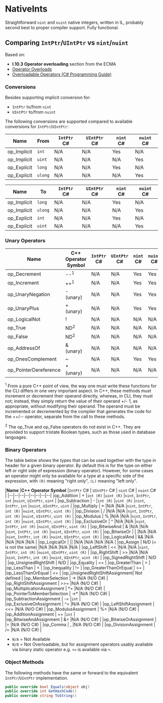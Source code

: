 # NativeInts
Straightforward `nint` and `nuint` native integers, written in IL, probably second best to proper compiler support.
Fully functional.

## Comparing `IntPtr`/`UIntPtr` vs `nint`/`nuint`
Based on:
 * **I.10.3 Operator overloading** section from the ECMA 
 * [Operator Overloads](https://msdn.microsoft.com/en-us/library/ms229032.aspx)
 * [Overloadable Operators (C# Programming Guide)](https://msdn.microsoft.com/en-us/library/8edha89s.aspx)

### Conversions
Besides supporting implicit conversion for:

 * `IntPtr` to/from `nint`
 * `UIntPtr` to/from `nuint`

The following conversions are supported compared to available conversions for `IntPtr`/`UIntPtr`:

|**Name**               |**From** |`IntPtr` C# | `UIntPtr` C# | `nint` C# | `nuint` C# |
|--|--|--|--|--|--|
|op_Implicit            |`int`   |N/A         |N/A           |Yes        |N/A         |
|op_Implicit            |`uint`  |N/A         |N/A           |N/A        |Yes         |
|op_Explicit            |`long`  |N/A         |N/A           |Yes        |N/A         |
|op_Explicit            |`ulong` |N/A         |N/A           |N/A        |Yes         |

|**Name**               |**To**   |`IntPtr` C# | `UIntPtr` C# | `nint` C# | `nuint` C# |
|--|--|--|--|--|--|
|op_Implicit            |`long`  |N/A         |N/A           |Yes        |N/A         |
|op_Implicit            |`ulong` |N/A         |N/A           |N/A        |Yes         |
|op_Explicit            |`int`   |N/A         |N/A           |Yes        |N/A         |
|op_Explicit            |`uint`  |N/A         |N/A           |N/A        |Yes         |


### Unary Operators
|**Name**               |**C++ Operator Symbol** |`IntPtr` C# | `UIntPtr` C# | `nint` C# | `nuint` C# |
|--|--|--|--|--|--|
|op_Decrement           |  --<sup>1</sup>        | N/A         | N/A           | Yes        | Yes        |
|op_Increment           |  ++<sup>1</sup>        | N/A         | N/A           | Yes        | Yes        |
|op_UnaryNegation       |  - (unary)             | N/A         | N/A           | Yes        | Yes        |
|op_UnaryPlus           |  + (unary)             | N/A         | N/A           | Yes        | Yes        |
|op_LogicalNot          |  !                     | N/A         | N/A           | N/A        | N/A        | 
|op_True                |  ND<sup>2</sup>        | N/A         | N/A           | N/A        | N/A        | 
|op_False               |  ND<sup>2</sup>        | N/A         | N/A           | N/A        | N/A        | 
|op_AddressOf           |  & (unary)             | N/A         | N/A           | N/A        | N/A        | 
|op_OnesComplement      |  ~                     | N/A         | N/A           | Yes        | Yes        |
|op_PointerDereference  |  * (unary)             | N/A         | N/A           | N/A        | N/A        | 

<sup>1</sup> From a pure C++ point of view, the way one must write these functions for the CLI differs in
one very important aspect. In C++, these methods must increment or decrement their operand
directly, whereas, in CLI, they must not; instead, they simply return the value of their operand
+/- 1, as appropriate, without modifying their operand. The operand must be incremented or
decremented by the compiler that generates the code for the ++/-- operator, separate from the call
to these methods.

<sup>2</sup> The op_True and op_False operators do not exist in C++. They are provided to support tristate
Boolean types, such as those used in database languages. 

### Binary Operators
The table below shows the types that can be used together with the type in header for a given binary operator.
By default this is for the type on either left or right side of expression (binary operator).
However, for some cases an operator might only be available for a type at a specific side of the expression,
with `(R)` meaning "right only", `(L)` meaning "left only".

|**Name**						|**C++ Operator Symbol**  |`IntPtr` C#   | `UIntPtr` C#   | `nint` C#                | `nuint` C#       |
|--|--|--|--|--|--|--|--|
|op_Addition					| +                       |`int (R)`	  |`uint (R)`      |`nint`, `IntPtr`, `int` |`nuint`, `UIntPtr`, `uint`  |
|op_Subtraction				    | - 					  |`int (R)`	  |`uint (R)`      |`nint`, `IntPtr`, `int` |`nuint`, `UIntPtr`, `uint`  |
|op_Multiply					| * 					  |N/A      	  |N/A               |`nint`, `IntPtr`, `int (R)` |`nuint`, `UIntPtr`, `uint (R)` |
|op_Division 					| /						  |N/A      	  |N/A               |`nint`, `IntPtr`, `int (R)` |`nuint`, `UIntPtr`, `uint (R)` |
|op_Modulus 					| %						  |N/A      	  |N/A               |`nint`, `IntPtr`, `int (R)` |`nuint`, `UIntPtr`, `uint (R)` |
|op_ExclusiveOr 				| ^						  |N/A      	  |N/A               |`nint`, `IntPtr`, `int (R)` |`nuint`, `UIntPtr`, `uint (R)` |
|op_BitwiseAnd 					| & 					  |N/A      	  |N/A               |`nint`, `IntPtr`, `int (R)` |`nuint`, `UIntPtr`, `uint (R)` |
|op_BitwiseOr 					| |						  |N/A      	  |N/A               |`nint`, `IntPtr`, `int (R)` |`nuint`, `UIntPtr`, `uint (R)` |
|op_LogicalAnd 					| &&					  |N/A            |N/A               |N/A                            |N/A                                | 
|op_LogicalOr  					| ||					  |N/A            |N/A               |N/A                            |N/A                                | 
|op_Assign  					| N/D (= is not the same) |N/A            |N/A               |N/A                            |N/A                                | 
|op_LeftShift  					| <<					  |N/A      	  |N/A               |`nint`, `IntPtr`, `int (R)` |`nuint`, `UIntPtr`, `uint (R)` |
|op_RightShift  				| >>					  |N/A      	  |N/A               |`nint`, `IntPtr`, `int (R)` |`nuint`, `UIntPtr`, `uint (R)` |
|op_SignedRightShift  			| N/D					  |
|op_UnsignedRightShift			| N/D					  |
|op_Equality  					| ==					  |
|op_GreaterThan  				| >						  |
|op_LessThan  					| <						  |
|op_Inequality  				| !=					  |
|op_GreaterThanOrEqual			| >=					  |
|op_LessThanOrEqual  			| <=					  |
|op_UnsignedRightShiftAssignment| Not defined			  |
|op_MemberSelection  			| ->					  |N/A (N/O C#)	  |
|op_RightShiftAssignment  		| >>=					  |N/A (N/O C#)	  |
|op_MultiplicationAssignment  	| \*=					  |N/A (N/O C#)	  |
|op_PointerToMemberSelection  	| ->\*					  |N/A (N/O C#)	  |
|op_SubtractionAssignment  		| -=					  |`int`    	  |			  
|op_ExclusiveOrAssignment  		| ^=					  |N/A (N/O C#)	  |
|op_LeftShiftAssignment  		| <<=					  |N/A (N/O C#)	  |
|op_ModulusAssignment  			| %=					  |N/A (N/O C#)	  |
|op_AdditionAssignment  		| +=					  |`int`    	  |			  
|op_BitwiseAndAssignment  		| &=					  |N/A (N/O C#)	  |
|op_BitwiseOrAssignment  		| |=					  |N/A (N/O C#)	  |
|op_Comma  						| ,						  |N/A (N/O C#)	  |
|op_DivisionAssignment  		| /=					  |N/A (N/O C#)	  |

 * `N/A` = Not Available
 * `N/O` = Not Overloadable, but for assignment operators usably available via binary static operator e.g. `+=` is available via `+`.

### Object Methods
The following methods have the same or forward to the equivalent `IntPtr`/`UIntPtr` implementation.

```csharp
public override bool Equals(object obj)
public override int GetHashCode()
public override string ToString()
```